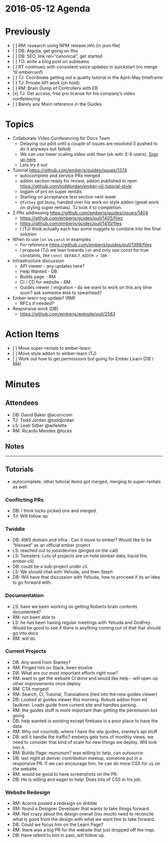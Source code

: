 2016-05-12 Agenda
=================

Previously
==========

-   \[ \] RM: research using NPM release info (in json file)
-   \[ \] DB: Algolia, get going on this
-   \[ \] DB: SEO, link rel=“canonical”, get started
-   \[ \] TD: write a blog post on subteams
-   \[ \] RT continues with consistent voice updates in quickstart (no merge ’til emberconf)
-   \[ \] TJ: Coordinate getting out a quality tutorial in the April-May timeframe
-   \[ \] TJ: Private API work (on hold)
-   \[ \] RM: Brain Dump of Controllers with EB
-   \[x\] TJ: Get access, free pro license for his company’s video conferencing
-   \[ \] Barely any Mixin reference in the Guides

Topics
======

-   Collaborate Video Conferencing for Docs Team
    -   Delaying our pilot until a couple of issues are resolved (I pushed to do it anyways but failed)
    -   We can use lower scaling video until then (ok with 3-4 users). [Sign up here](https://goo.gl/mGLPuW)
    -   Lets try it out
-   Tutorial https://github.com/emberjs/guides/issues/1374
    -   autocomplete and service PRs merged
    -   addon section ready for review, addon published to npm: https://github.com/toddjordan/ember-cli-tutorial-style
    -   logjam of prs on super rentals
    -   Starting on acceptance test section next week
    -   `@futhey` got busy, handed over his work on style addon (great work on styling super rentals). TJ took it to completion.
-   2 PRs addressing https://github.com/emberjs/guides/issues/1404
    -   https://github.com/emberjs/guides/pull/1405/files
    -   https://github.com/emberjs/guides/pull/1410/files
    -   I (TJ) think actually each has some nuggets to combine into the final solution
-   When to use `let` vs `const` in examples
    -   For reference https://github.com/emberjs/guides/pull/1399/files
    -   I propose (TJ) we lean towards `let` and only use const for true constants, like `const DEFAULT_WIDTH = 100`
-   Infrastructure discussion
    -   API viewer - any updates here?
    -   Help Wanted - DB
    -   Builds page - RM
    -   CI / CD for website - RM
    -   Guides viewer / migration - do we want to work on this any time soon? ask someone else to spearhead?
-   Ember-learn org update? (RM)
    -   RFCs if needed?
-   Responsive work (DB)
    -   https://github.com/emberjs/website/pull/2583

Action Items
============

-   \[ \] Move super-rentals to ember-learn
-   \[ \] Move style addon to ember-learn (TJ)
-   \[ \] Work out how to get permissions bot going for Ember Learn (DB / RM)

Minutes
=======

Attendees
---------

-   DB: David Baker <span class="citation" data-cites="acorncom">@acorncom</span>
-   TJ: Todd Jordan <span class="citation" data-cites="toddjordan">@toddjordan</span>
-   LS: Leah Silber <span class="citation" data-cites="wifelette">@wifelette</span>
-   RM: Ricardo Mendes <span class="citation" data-cites="locks">@locks</span>

Notes
-----

------------------------------------------------------------------------

Tutorials
---------

-   autocomplete, other tutorial items got merged, merging to super-rentals as well

### Conflicting PRs

-   DB: I think locks picked one and merged.
-   TJ: Will follow up

### Twiddle

-   DB: AWS domain and infra.: Can it move to ember? Would like to be “blessed” as an official ember project.
-   LS: reached out to joostdevries (pinged on the call)
-   LS: Tomsters: Lots of projects are on hold (ember data, liquid fire, ember-cli)
-   DB: could be a sub-project under cli.
-   LS: We should chat with Yehuda, and then Steph
-   DB: Will have that discussion with Yehuda, how to proceed if its an idea to go forward with.

### Documentation

-   LS: have we been working on getting Roberts brain contents documented?
-   RM: not been able to
-   LS: he has been having regular meetings with Yehuda and Godfrey. Would be good to see if there is anything coming out of that that should go into docs
-   RM: will do

### Current Projects

-   DB: Any word from Stanley?
-   RM: Pinged him on Slack, been elusive
-   DB: What are our most important efforts right now?
-   RM: want to get the website CI done and would like help - will open up other improvements once deploy
-   RM: CTA merged!
-   RM: Search, CI, Tutorial, Translations (tied into the new guides viewer)
-   DB: Looked at guides viewer this morning. Robust addon from ed faulkner. Loads guide from current site and handles parsing.
-   RM: the guides stuff is more important than getting the permission bot going
-   DB: help wanted is working except firebase is a poor place to have the data
-   RM: Why not couchdb, where I have the wip guides, stanley’s api stuff
-   DB: will it handle the traffic? emberjs gets tons of monthly views, we need to consider that kind of scale for new things we deploy. Will look into it.
-   RM: Builds Page: mununum? was willing to help, can outsource.
-   DB: last night at denver contribution meetup, someone put in a responsive PR. If we can encourage him, he can do more CSS for us on the website.
-   RM: would be good to have screenshots on the PR.
-   DB: He is willing and eager to help. Does lots of CSS in his job.

### Website Redesign

-   RM: Acorns posted a redesign on dribble
-   RM: found a Designer Developer that wants to take things forward
-   RM: Not crazy about the design overall (too much) need to reconcile what is good from the design with what we want him to take forward.
-   DB: Could we focus him on the Learn Page?
-   RM: there was a big PR for the website that just dropped off the map.
-   DB: Have talked to him in past, will follow up.
